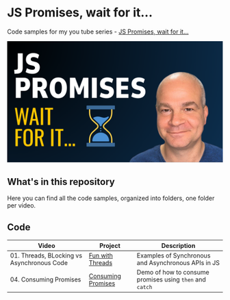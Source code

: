 # JS Promises, wait for it...
Code samples for my you tube series - [JS Promises, wait for it...](https://www.youtube.com/playlist?list=PLQABqXxilUEZKT8OpWa9ba0AFs1kP3eXo)

![thumbnail](./images/thumbnail.png)

## What's in this repository
Here you can find all the code samples, organized into folders, one folder per video.

## Code
| Video | Project | Description |
| ----- | ------- | ----------- |
| 01. Threads, BLocking vs Asynchronous Code | [Fun with Threads](./code/01%20-%20threads%20and%20blocking/fun-with-threads/) | Examples of Synchronous and Asynchronous APIs in JS |
| 04. Consuming Promises | [Consuming Promises](./code/04%20-%20consuming%20promises/) | Demo of how to consume promises using `then` and `catch`


